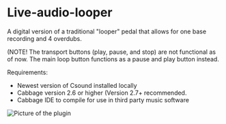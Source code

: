 # Live-audio-looper
A digital version of a traditional "looper" pedal that allows for one base recording and 4 overdubs. 

(NOTE! The transport buttons (play, pause, and stop) are not functional as of now. The main loop button functions as a pause and play button instead.

Requirements:
  - Newest version of Csound installed locally
  - Cabbage version 2.6 or higher (Version 2.7+ recommended. 
  - Cabbage IDE to compile for use in third party music software




![Picture of the plugin](/Picturedemo.png)
